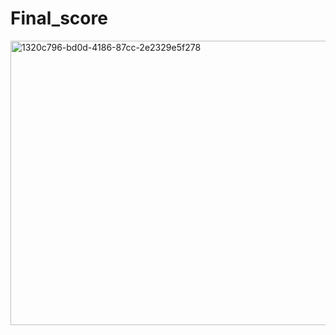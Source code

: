 # Final_score

<img width="571" height="455" alt="1320c796-bd0d-4186-87cc-2e2329e5f278" src="https://github.com/user-attachments/assets/559636f6-51b8-4497-bc3e-77f31f517e2a" />

